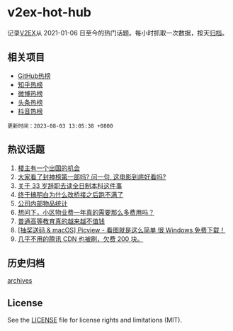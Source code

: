 # v2ex-hot-hub

 记录[V2EX](https://www.v2ex.com/)从 2021-01-06 日至今的热门话题。每小时抓取一次数据，按天[归档](archives)。
 
 ## 相关项目

- [GitHub热榜](https://github.com/snaildev/github-hot-hub)
- [知乎热榜](https://github.com/snaildev/zhihu-hot-hub)
- [微博热榜](https://github.com/snaildev/weibo-hot-hub)
- [头条热榜](https://github.com/snaildev/toutiao-hot-hub)
- [抖音热榜](https://github.com/snaildev/douyin-hot-hub)


 `更新时间：2023-08-03 13:05:38 +0800`

## 热议话题

1. [楼主有一个出国的机会](https://www.v2ex.com/t/961881)
1. [大家看了封神榜第一部吗? 问一句, 这电影到底好看吗?](https://www.v2ex.com/t/961966)
1. [关于 33 岁辞职去读全日制本科这件事](https://www.v2ex.com/t/961810)
1. [终于搞明白为什么改桥接之后跑不满了](https://www.v2ex.com/t/961853)
1. [公司内部物品统计](https://www.v2ex.com/t/961789)
1. [想问下，小区物业费一年真的需要那么多费用吗？](https://www.v2ex.com/t/961995)
1. [普通高等教育真的越来越不值钱](https://www.v2ex.com/t/961987)
1. [[抽奖送码 & macOS] Picview - 看图就是这么简单 很 Windows 免费下载！](https://www.v2ex.com/t/961998)
1. [几乎不用的腾讯 CDN 也被刷，欠费 200 块。](https://www.v2ex.com/t/961934)

## 历史归档

[archives](archives)

## License

See the [LICENSE](LICENSE) file for license rights and limitations (MIT).
